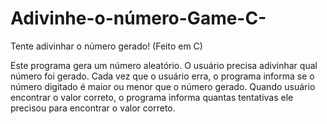 # Adivinhe-o-número-Game-C-
Tente adivinhar o número gerado!
(Feito em C)

Este programa gera um número aleatório. O usuário precisa adivinhar qual número foi gerado. 
Cada vez que o usuário erra, o programa informa se o número digitado é maior ou menor que o 
número gerado. Quando usuário encontrar o valor correto, o programa informa quantas tentativas ele precisou para
encontrar o valor correto.
